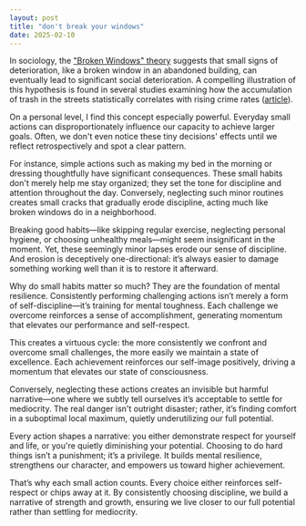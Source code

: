 ```yaml
---
layout: post
title: "don't break your windows"
date: 2025-02-10
---
```


In sociology, the ["Broken Windows" theory](https://en.wikipedia.org/wiki/Broken_windows_theory) suggests that small signs of deterioration, like a broken window in an abandoned building, can eventually lead to significant social deterioration. A compelling illustration of this hypothesis is found in several studies examining how the accumulation of trash in the streets statistically correlates with rising crime rates ([article](https://ddd.uab.cat/pub/artpub/2023/287681/intjougeo_a2023_v12n449.pdf)).

On a personal level, I find this concept especially powerful. Everyday small actions can disproportionately influence our capacity to achieve larger goals. Often, we don't even notice these tiny decisions' effects until we reflect retrospectively and spot a clear pattern.

For instance, simple actions such as making my bed in the morning or dressing thoughtfully have significant consequences. These small habits don't merely help me stay organized; they set the tone for discipline and attention throughout the day. Conversely, neglecting such minor routines creates small cracks that gradually erode discipline, acting much like broken windows do in a neighborhood.

Breaking good habits—like skipping regular exercise, neglecting personal hygiene, or choosing unhealthy meals—might seem insignificant in the moment. Yet, these seemingly minor lapses erode our sense of discipline. And erosion is deceptively one-directional: it’s always easier to damage something working well than it is to restore it afterward.

Why do small habits matter so much? They are the foundation of mental resilience. Consistently performing challenging actions isn’t merely a form of self-discipline—it’s training for mental toughness. Each challenge we overcome reinforces a sense of accomplishment, generating momentum that elevates our performance and self-respect.

This creates a virtuous cycle: the more consistently we confront and overcome small challenges, the more easily we maintain a state of excellence. Each achievement reinforces our self-image positively, driving a momentum that elevates our state of consciousness.

Conversely, neglecting these actions creates an invisible but harmful narrative—one where we subtly tell ourselves it’s acceptable to settle for mediocrity. The real danger isn't outright disaster; rather, it’s finding comfort in a suboptimal local maximum, quietly underutilizing our full potential.

Every action shapes a narrative: you either demonstrate respect for yourself and life, or you're quietly diminishing your potential. Choosing to do hard things isn’t a punishment; it’s a privilege. It builds mental resilience, strengthens our character, and empowers us toward higher achievement.

That’s why each small action counts. Every choice either reinforces self-respect or chips away at it. By consistently choosing discipline, we build a narrative of strength and growth, ensuring we live closer to our full potential rather than settling for mediocrity.